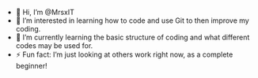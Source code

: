 - 👋 Hi, I’m @MrsxIT
- 👀 I’m interested in learning how to code and use Git to then improve my coding.
- 🌱 I’m currently learning the basic structure of coding and what different codes may be used for. 
- ⚡ Fun fact: I’m just looking at others work right now, as a complete beginner!

<!---
MrsxIT/MrsxIT is a ✨ special ✨ repository because its `README.md` (this file) appears on your GitHub profile.
You can click the Preview link to take a look at your changes.
--->
